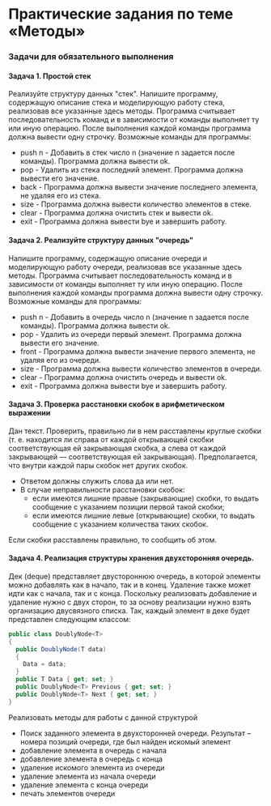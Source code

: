 # Практические задания по теме «Методы»
### Задачи для обязательного выполнения
#### Задача 1. Простой стек
Реализуйте структуру данных "стек". Напишите программу, содержащую описание стека и моделирующую работу стека, реализовав все указанные здесь методы. Программа считывает последовательность команд и в зависимости от команды выполняет ту или иную операцию. После выполнения каждой команды программа должна вывести одну строчку. Возможные команды для программы:
* push n - Добавить в стек число n (значение n задается после команды). Программа должна вывести ok.
* pop - Удалить из стека последний элемент. Программа должна вывести его значение.
* back - Программа должна вывести значение последнего элемента, не удаляя его из стека.
* size - Программа должна вывести количество элементов в стеке.
* clear - Программа должна очистить стек и вывести ok.
* exit - Программа должна вывести bye и завершить работу.

#### Задача 2. Реализуйте структуру данных "очередь"
Напишите программу, содержащую описание очереди и моделирующую работу очереди, реализовав все указанные здесь методы. Программа считывает последовательность команд и в зависимости от команды выполняет
ту или иную операцию. После выполнения каждой команды программа должна вывести
одну строчку. Возможные команды для программы:
* push n - Добавить в очередь число n (значение n задается после команды). Программа должна вывести ok.
* pop - Удалить из очереди первый элемент. Программа должна вывести его значение.
* front - Программа должна вывести значение первого элемента, не удаляя его из очереди.
* size - Программа должна вывести количество элементов в очереди.
* clear - Программа должна очистить очередь и вывести ok.
* exit - Программа должна вывести bye и завершить работу.

#### Задача 3. Проверка расстановки скобок в арифметическом выражении
Дан текст. Проверить, правильно ли в нем расставлены круглые скобки (т. е. находится ли справа от каждой открывающей скобки соответствующая ей закрывающая скобка, а слева от каждой закрывающей — соответствующая ей закрывающая). Предполагается, что внутри каждой пары скобок нет других скобок.
* Ответом должны служить слова да или нет.</li>
* В случае неправильности расстановки скобок:
    * если имеются лишние правые (закрывающие) скобки, то выдать сообщение с указанием позиции первой такой скобки;
    * если имеются лишние левые (открывающие) скобки, то выдать сообщение с указанием количества таких скобок.

Если скобки расставлены правильно, то сообщить об этом.

#### Задача 4. Реализация структуры хранения двухсторонняя очередь.
Дек (deque) представляет двустороннюю очередь, в которой элементы можно добавлять
как в начало, так и в конец. Удаление также может идти как с начала, так и с конца.
Поскольку реализовать добавление и удаление нужно с двух сторон, то за основу
реализации нужно взять организацию двусвязного списка. Так, каждый элемент в деке
будет представлен следующим классом:
```csharp
public class DoublyNode<T>
{
  public DoublyNode(T data)
  {
    Data = data;
  }
  public T Data { get; set; }
  public DoublyNode<T> Previous { get; set; }
  public DoublyNode<T> Next { get; set; }
}
```
Реализовать методы для работы с данной структурой
- Поиск заданного элемента в двухсторонней очереди. Результат – номера позиций очереди, где был найден искомый элемент
- добавление элемента в очередь с начала
- добавление элемента в очередь с конца
- удаление искомого элемента из очереди
- удаление элемента из начала очереди
- удаление элемента с конца очереди
- печать элементов очереди
